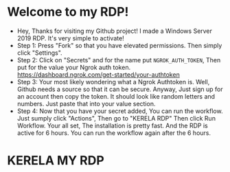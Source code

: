 # Welcome to my RDP!
- Hey, Thanks for visiting my Github project! I made a Windows Server 2019 RDP. It's very simple to activate!
- Step 1: Press "Fork" so that you have elevated permissions. Then simply click "Settings".
- Step 2: Click on "Secrets" and for the name put ```NGROK_AUTH_TOKEN```, Then put for the value your Ngrok auth token. https://dashboard.ngrok.com/get-started/your-authtoken
- Step 3: Your most likely wondering what a Ngrok Authtoken is. Well, Github needs a source so that it can be secure. Anyway, Just sign up for an account then copy
the token. It should look like random letters and numbers. Just paste that into your value section.
- Step 4: Now that you have your secret added, You can run the workflow. Just sumply click "Actions", Then go to "KERELA RDP" Then click Run Workflow. Your all set,
The installation is pretty fast. And the RDP is active for 6 hours. You can run the workflow again after the 6 hours.
# KERELA MY RDP 
